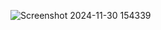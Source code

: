 ![Screenshot 2024-11-30 154339](https://github.com/user-attachments/assets/b2f3962d-71d0-4a93-80ed-4803a50957cf)
